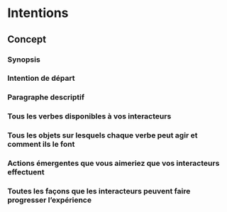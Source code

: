 # Intentions

## Concept
### Synopsis

### Intention de départ

### Paragraphe descriptif


### Tous les verbes disponibles à vos interacteurs

### Tous les objets sur lesquels chaque verbe peut agir et comment ils le font

### Actions émergentes que vous aimeriez que vos interacteurs effectuent

### Toutes les façons que les interacteurs peuvent faire progresser l’expérience

